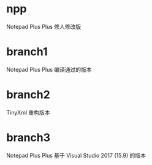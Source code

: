 # npp
Notepad Plus Plus 修人修改版

# branch1
Notepad Plus Plus 编译通过的版本

# branch2
TinyXml 重构版本

# branch3
Notepad Plus Plus 基于 Visual Studio 2017 (15.9) 的版本